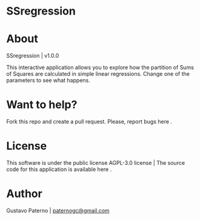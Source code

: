 # SSregression

# About
SSregression | v1.0.0

This interactive application allows you to explore how the partition of Sums of Squares are calculated in simple linear regressions. Change one of the parameters to see what happens.


# Want to help?
Fork this repo and create a pull request. Please, report bugs here .


# License
This software is under the public license AGPL-3.0 license | The source code for this application is available here .

 
# Author
Gustavo Paterno | paternogc@gmail.com
